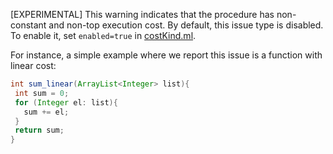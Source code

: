 \[EXPERIMENTAL\] This warning indicates that the procedure has non-constant and non-top execution cost. By default, this issue type is disabled. To enable it, set `enabled=true` in [costKind.ml](https://github.com/facebook/infer/blob/main/infer/src/base/costKind.ml#L55).

For instance, a simple example where we report this issue is a function with linear cost:

```java
int sum_linear(ArrayList<Integer> list){
 int sum = 0;
 for (Integer el: list){
   sum += el;
 }
 return sum;
}
```
